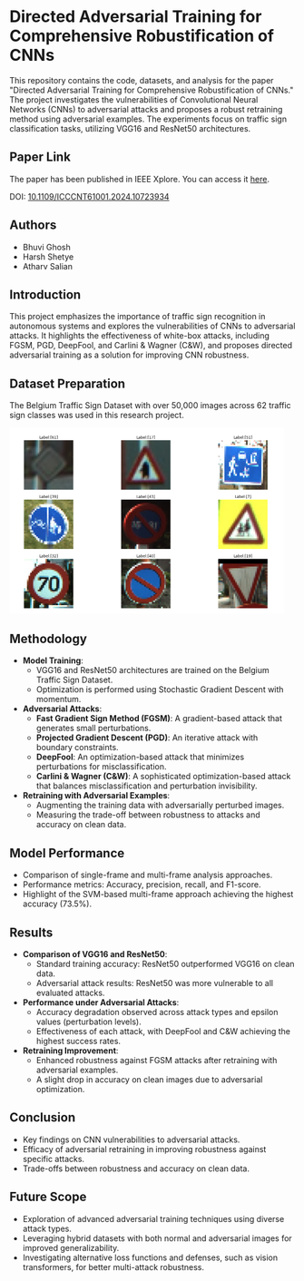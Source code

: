 # Directed Adversarial Training for Comprehensive Robustification of CNNs

This repository contains the code, datasets, and analysis for the paper "Directed Adversarial Training for Comprehensive Robustification of CNNs." The project investigates the vulnerabilities of Convolutional Neural Networks (CNNs) to adversarial attacks and proposes a robust retraining method using adversarial examples. The experiments focus on traffic sign classification tasks, utilizing VGG16 and ResNet50 architectures.

## Paper Link

The paper has been published in IEEE Xplore. You can access it [here](https://ieeexplore.ieee.org/document/10723934).

DOI: [10.1109/ICCCNT61001.2024.10723934](https://doi.org/10.1109/ICCCNT61001.2024.10723934)

## Authors
- Bhuvi Ghosh
- Harsh Shetye
- Atharv Salian

## Introduction
This project emphasizes the importance of traffic sign recognition in autonomous systems and explores the vulnerabilities of CNNs to adversarial attacks. It highlights the effectiveness of white-box attacks, including FGSM, PGD, DeepFool, and Carlini & Wagner (C&W), and proposes directed adversarial training as a solution for improving CNN robustness.

## Dataset Preparation
The Belgium Traffic Sign Dataset with over 50,000 images across 62 traffic sign classes was used in this research project.

<div style="display: inline-block; margin-right: 20px;">
  <img src="Readme images/image2.png" width="500" />
</div>

## Methodology
- **Model Training**:
  - VGG16 and ResNet50 architectures are trained on the Belgium Traffic Sign Dataset.
  - Optimization is performed using Stochastic Gradient Descent with momentum.
- **Adversarial Attacks**:
  - **Fast Gradient Sign Method (FGSM)**: A gradient-based attack that generates small perturbations.
  - **Projected Gradient Descent (PGD)**: An iterative attack with boundary constraints.
  - **DeepFool**: An optimization-based attack that minimizes perturbations for misclassification.
  - **Carlini & Wagner (C&W)**: A sophisticated optimization-based attack that balances misclassification and perturbation invisibility.
- **Retraining with Adversarial Examples**:
  - Augmenting the training data with adversarially perturbed images.
  - Measuring the trade-off between robustness to attacks and accuracy on clean data.

## Model Performance
- Comparison of single-frame and multi-frame analysis approaches.
- Performance metrics: Accuracy, precision, recall, and F1-score.
- Highlight of the SVM-based multi-frame approach achieving the highest accuracy (73.5%).

## Results
- **Comparison of VGG16 and ResNet50**:
  - Standard training accuracy: ResNet50 outperformed VGG16 on clean data.
  - Adversarial attack results: ResNet50 was more vulnerable to all evaluated attacks.
- **Performance under Adversarial Attacks**:
  - Accuracy degradation observed across attack types and epsilon values (perturbation levels).
  - Effectiveness of each attack, with DeepFool and C&W achieving the highest success rates.
- **Retraining Improvement**:
  - Enhanced robustness against FGSM attacks after retraining with adversarial examples.
  - A slight drop in accuracy on clean images due to adversarial optimization.

## Conclusion
- Key findings on CNN vulnerabilities to adversarial attacks.
- Efficacy of adversarial retraining in improving robustness against specific attacks.
- Trade-offs between robustness and accuracy on clean data.

## Future Scope
- Exploration of advanced adversarial training techniques using diverse attack types.
- Leveraging hybrid datasets with both normal and adversarial images for improved generalizability.
- Investigating alternative loss functions and defenses, such as vision transformers, for better multi-attack robustness.
